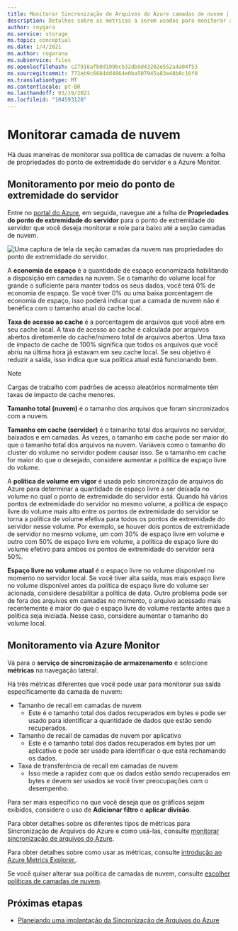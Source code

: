 ```yaml
---
title: Monitorar Sincronização de Arquivos do Azure camadas de nuvem | Microsoft Docs
description: Detalhes sobre as métricas a serem usadas para monitorar as políticas de camadas de nuvem.
author: roygara
ms.service: storage
ms.topic: conceptual
ms.date: 1/4/2021
ms.author: rogarana
ms.subservice: files
ms.openlocfilehash: c27916afb0d199bcb32db9d43202e552a4a04f53
ms.sourcegitcommit: 772eb9c6684dd4864e0ba507945a83e48b8c16f0
ms.translationtype: MT
ms.contentlocale: pt-BR
ms.lasthandoff: 03/19/2021
ms.locfileid: "104593128"
---
```

# <a name="monitor-cloud-tiering"></a>Monitorar camada de nuvem
Há duas maneiras de monitorar sua política de camadas de nuvem: a folha de propriedades do ponto de extremidade do servidor e a Azure Monitor.

## <a name="monitoring-via-server-endpoint"></a>Monitoramento por meio do ponto de extremidade do servidor

Entre no [portal do Azure](https://portal.azure.com/), em seguida, navegue até a folha de **Propriedades do ponto de extremidade do servidor** para o ponto de extremidade do servidor que você deseja monitorar e role para baixo até a seção camadas de nuvem. 

![Uma captura de tela da seção camadas da nuvem nas propriedades do ponto de extremidade do servidor.](media/storage-sync-monitoring-cloud-tiering/cloud-tiering-monitoring-5.png)

A **economia de espaço** é a quantidade de espaço economizada habilitando a disposição em camadas na nuvem. Se o tamanho do volume local for grande o suficiente para manter todos os seus dados, você terá 0% de economia de espaço. Se você tiver 0% ou uma baixa porcentagem de economia de espaço, isso poderá indicar que a camada de nuvem não é benéfica com o tamanho atual do cache local. 

**Taxa de acesso ao cache** é a porcentagem de arquivos que você abre em seu cache local. A taxa de acesso ao cache é calculada por arquivos abertos diretamente do cache/número total de arquivos abertos. Uma taxa de impacto de cache de 100% significa que todos os arquivos que você abriu na última hora já estavam em seu cache local. Se seu objetivo é reduzir a saída, isso indica que sua política atual está funcionando bem.

> [!NOTE]
> Cargas de trabalho com padrões de acesso aleatórios normalmente têm taxas de impacto de cache menores. 

**Tamanho total (nuvem)** é o tamanho dos arquivos que foram sincronizados com a nuvem. 

**Tamanho em cache (servidor)** é o tamanho total dos arquivos no servidor, baixados e em camadas. Às vezes, o tamanho em cache pode ser maior do que o tamanho total dos arquivos na nuvem. Variáveis como o tamanho do cluster do volume no servidor podem causar isso. Se o tamanho em cache for maior do que o desejado, considere aumentar a política de espaço livre do volume. 

A **política de volume em vigor** é usada pelo sincronização de arquivos do Azure para determinar a quantidade de espaço livre a ser deixada no volume no qual o ponto de extremidade do servidor está. Quando há vários pontos de extremidade do servidor no mesmo volume, a política de espaço livre do volume mais alto entre os pontos de extremidade do servidor se torna a política de volume efetiva para todos os pontos de extremidade do servidor nesse volume. Por exemplo, se houver dois pontos de extremidade de servidor no mesmo volume, um com 30% de espaço livre em volume e outro com 50% de espaço livre em volume, a política de espaço livre do volume efetivo para ambos os pontos de extremidade do servidor será 50%.

**Espaço livre no volume atual** é o espaço livre no volume disponível no momento no servidor local. Se você tiver alta saída, mas mais espaço livre no volume disponível antes da política de espaço livre do volume ser acionada, considere desabilitar a política de data. Outro problema pode ser de fora dos arquivos em camadas no momento, o arquivo acessado mais recentemente é maior do que o espaço livre do volume restante antes que a política seja iniciada. Nesse caso, considere aumentar o tamanho do volume local. 

## <a name="monitoring-via-azure-monitor"></a>Monitoramento via Azure Monitor

Vá para o **serviço de sincronização de armazenamento** e selecione **métricas** na navegação lateral. 

Há três métricas diferentes que você pode usar para monitorar sua saída especificamente da camada de nuvem:

- Tamanho de recall em camadas de nuvem
    - Este é o tamanho total dos dados recuperados em bytes e pode ser usado para identificar a quantidade de dados que estão sendo recuperados.
- Tamanho de recall de camadas de nuvem por aplicativo
    - Este é o tamanho total dos dados recuperados em bytes por um aplicativo e pode ser usado para identificar o que está rechamando os dados.
- Taxa de transferência de recall em camadas de nuvem
    - Isso mede a rapidez com que os dados estão sendo recuperados em bytes e devem ser usados se você tiver preocupações com o desempenho. 

Para ser mais específico no que você deseja que os gráficos sejam exibidos, considere o uso de **Adicionar filtro** e **aplicar divisão**.
 
Para obter detalhes sobre os diferentes tipos de métricas para Sincronização de Arquivos do Azure e como usá-las, consulte [monitorar sincronização de arquivos do Azure](storage-sync-files-monitoring.md).

Para obter detalhes sobre como usar as métricas, consulte [introdução ao Azure Metrics Explorer.](../../azure-monitor/essentials/metrics-getting-started.md).

Se você quiser alterar sua política de camadas de nuvem, consulte [escolher políticas de camadas de nuvem](storage-sync-choose-cloud-tiering-policies.md).

## <a name="next-steps"></a>Próximas etapas
* [Planejando uma implantação da Sincronização de Arquivos do Azure](storage-sync-files-planning.md)